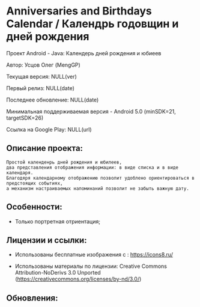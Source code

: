 # Anniversaries and Birthdays Calendar / Календрь годовщин и дней рождения 

Проект Android - Java:
Календерь дней рождения и юбиеев

Автор: Усцов Олег (MengGP)

Текущая версия: NULL(ver)

Первый релиз: NULL(date)

Последнее обновление: NULL(date) 

Минимальная поддерживаемая версия - Android 5.0 (minSDK=21, targetSDK=26)

Ссылка на Google Play: NULL(url)


Описание проекта:
-----------------

    Простой календенрь дней рождения и юбилеев, 
    два представления отображения информации: в виде списка и в виде календаря.
    Благодяря календарному отображению позволит удоблено ориентироваться в предстоящих событиях,
    а механизм настраиваемых напоминаний позволит не забыть важную дату.

Особенности: 
------------
* Только портретная отриентация; 

Лицензии и ссылки:
------------------

* Использованы бесплатные изображения c : https://icons8.ru/

* Использованы материалы по лицензии: Creative Commons Attribution-NoDerivs 3.0 Unported (https://creativecommons.org/licenses/by-nd/3.0/)


Обновления:
-----------



